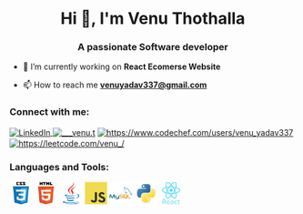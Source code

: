 
<h1 align="center">Hi 👋, I'm Venu Thothalla</h1>
<h3 align="center">A passionate Software developer</h3>

- 🔭 I’m currently working on **React Ecomerse Website**

- 📫 How to reach me **venuyadav337@gmail.com**

<h3 align="left">Connect with me:</h3>
<p align="left">

  <a href="https://linkedin.com/in/venuthothalla/" target="_blank">
  <img align="center" src="https://raw.githubusercontent.com/rahuldkjain/github-profile-readme-generator/master/src/images/icons/Social/linked-in-alt.svg" alt="LinkedIn" height="30" width="40"  />
</a>
<a href="https://instagram.com/___venu.t" target="blank" class="icon-container"><img align="center" src="https://raw.githubusercontent.com/rahuldkjain/github-profile-readme-generator/master/src/images/icons/Social/instagram.svg" alt="___venu.t" height="30" width="40" margin="10" /></a>
<a href="https://www.codechef.com/users/https://www.codechef.com/users/venu_yadav337" target="blank" class="icon-container"><img align="center" src="https://cdn.jsdelivr.net/npm/simple-icons@3.1.0/icons/codechef.svg" alt="https://www.codechef.com/users/venu_yadav337" height="30" width="40" /></a>
<a href="https://www.leetcode.com/https://leetcode.com/venu_/" target="blank" class="icon-container"><img align="center" src="https://raw.githubusercontent.com/rahuldkjain/github-profile-readme-generator/master/src/images/icons/Social/leet-code.svg" alt="https://leetcode.com/venu_/" height="30" width="40" /></a>
</p>

<h3 align="left">Languages and Tools:</h3>
<p align="left"> 
<a href="https://www.w3schools.com/css/" target="_blank" rel="noreferrer" class="icon-container"><img src="https://raw.githubusercontent.com/devicons/devicon/master/icons/css3/css3-original-wordmark.svg" alt="css3" width="40" height="40" /></a>
<a href="https://www.w3.org/html/" target="_blank" rel="noreferrer" class="icon-container"><img src="https://raw.githubusercontent.com/devicons/devicon/master/icons/html5/html5-original-wordmark.svg" alt="html5" width="40" height="40" /></a>
<a href="https://www.java.com" target="_blank" rel="noreferrer" class="icon-container"><img src="https://raw.githubusercontent.com/devicons/devicon/master/icons/java/java-original.svg" alt="java" width="40" height="40" /></a>
<a href="https://developer.mozilla.org/en-US/docs/Web/JavaScript" target="_blank" rel="noreferrer" class="icon-container"><img src="https://raw.githubusercontent.com/devicons/devicon/master/icons/javascript/javascript-original.svg" alt="javascript" width="40" height="40" /></a>
<a href="https://www.mysql.com/" target="_blank" rel="noreferrer" class="icon-container"><img src="https://raw.githubusercontent.com/devicons/devicon/master/icons/mysql/mysql-original-wordmark.svg" alt="mysql" width="40" height="40" /></a>
<a href="https://www.python.org" target="_blank" rel="noreferrer" class="icon-container"><img src="https://raw.githubusercontent.com/devicons/devicon/master/icons/python/python-original.svg" alt="python" width="40" height="40" /></a>
<a href="https://reactjs.org/" target="_blank" rel="noreferrer" class="icon-container"><img src="https://raw.githubusercontent.com/devicons/devicon/master/icons/react/react-original-wordmark.svg" alt="react" width="40" height="40" /></a>
</p>
